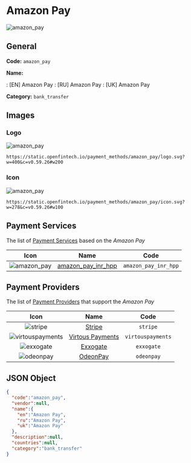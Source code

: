 
# Amazon Pay 
![amazon_pay](https://static.openfintech.io/payment_methods/amazon_pay/logo.svg?w=400&c=v0.59.26#w200)  

## General 
**Code:** `amazon_pay` 
 
**Name:** 
 
:	[EN] Amazon Pay 
:	[RU] Amazon Pay 
:	[UK] Amazon Pay 
 
**Category:** `bank_transfer` 
 

## Images 

### Logo 
![amazon_pay](https://static.openfintech.io/payment_methods/amazon_pay/logo.svg?w=400&c=v0.59.26#w200)  

```
https://static.openfintech.io/payment_methods/amazon_pay/logo.svg?w=400&c=v0.59.26#w200
```  

### Icon 
![amazon_pay](https://static.openfintech.io/payment_methods/amazon_pay/icon.svg?w=278&c=v0.59.26#w100)  

```
https://static.openfintech.io/payment_methods/amazon_pay/icon.svg?w=278&c=v0.59.26#w100
```  

## Payment Services 
 
The list of [Payment Services](/payment-services/) based on the _Amazon Pay_ 

|Icon|Name|Code| 
|:---:|:---:|:---:| 
|![amazon_pay](https://static.openfintech.io/payment_methods/amazon_pay/icon.svg?w=278&c=v0.59.26#w100) |[amazon_pay_inr_hpp](/payment-services/amazon_pay_inr_hpp/)|`amazon_pay_inr_hpp`| 
 

## Payment Providers 
 
The list of [Payment Providers](/payment-providers/) that support the _Amazon Pay_ 

|Icon|Name|Code| 
|:---:|:---:|:---:| 
|![stripe](https://static.openfintech.io/payment_providers/stripe/icon.svg?w=278&c=v0.59.26#w100) |[Stripe](/payment-providers/stripe/)|`stripe`| 
|![virtouspayments](https://static.openfintech.io/payment_providers/virtouspayments/icon.png?w=278&c=v0.59.26#w100) |[Virtous Payments](/payment-providers/virtouspayments/)|`virtouspayments`| 
|![exxogate](https://static.openfintech.io/payment_providers/exxogate/icon.svg?w=278&c=v0.59.26#w100) |[Exxogate](/payment-providers/exxogate/)|`exxogate`| 
|![odeonpay](https://static.openfintech.io/payment_providers/odeonpay/icon.png?w=278&c=v0.59.26#w100) |[OdeonPay](/payment-providers/odeonpay/)|`odeonpay`| 
 

## JSON Object 

```json
{
  "code":"amazon_pay",
  "vendor":null,
  "name":{
    "en":"Amazon Pay",
    "ru":"Amazon Pay",
    "uk":"Amazon Pay"
  },
  "description":null,
  "countries":null,
  "category":"bank_transfer"
}
```  
